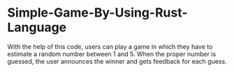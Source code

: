 # Simple-Game-By-Using-Rust-Language

With the help of this code, users can play a game in which they have to estimate a random number between 1 and 5. When the proper number is guessed, the user announces the winner and gets feedback for each guess.
